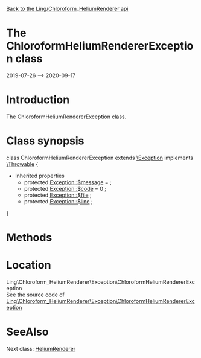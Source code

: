 [Back to the Ling/Chloroform_HeliumRenderer api](https://github.com/lingtalfi/Chloroform_HeliumRenderer/blob/master/doc/api/Ling/Chloroform_HeliumRenderer.md)



The ChloroformHeliumRendererException class
================
2019-07-26 --> 2020-09-17






Introduction
============

The ChloroformHeliumRendererException class.



Class synopsis
==============


class <span class="pl-k">ChloroformHeliumRendererException</span> extends [\Exception](http://php.net/manual/en/class.exception.php) implements [\Throwable](http://php.net/manual/en/class.throwable.php) {

- Inherited properties
    - protected  [Exception::$message](#property-message) =  ;
    - protected  [Exception::$code](#property-code) = 0 ;
    - protected  [Exception::$file](#property-file) ;
    - protected  [Exception::$line](#property-line) ;

}






Methods
==============






Location
=============
Ling\Chloroform_HeliumRenderer\Exception\ChloroformHeliumRendererException<br>
See the source code of [Ling\Chloroform_HeliumRenderer\Exception\ChloroformHeliumRendererException](https://github.com/lingtalfi/Chloroform_HeliumRenderer/blob/master/Exception/ChloroformHeliumRendererException.php)



SeeAlso
==============
Next class: [HeliumRenderer](https://github.com/lingtalfi/Chloroform_HeliumRenderer/blob/master/doc/api/Ling/Chloroform_HeliumRenderer/HeliumRenderer.md)<br>
